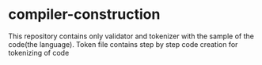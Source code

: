 # compiler-construction
This repository contains only validator and tokenizer with the sample of the code(the language). 
Token file contains step by step code creation for tokenizing of code
